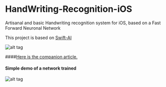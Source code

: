 # HandWriting-Recognition-iOS
Artisanal and basic Handwriting recognition system for iOS, based on a Fast Forward Neuronal Network

This project is based on [Swift-AI](https://github.com/collinhundley/Swift-AI)

![alt tag](http://curly-braces.org/wp-content/uploads/2016/02/CURLY_BRACES_reseaux_neurones-01-1024x292.png)

####[Here is the companion article.](http://curly-braces.org/hand-writing-recognition-ios-exp1/)

#### Simple demo of a network trained
![alt tag](/HandWriting-iOS.gif)






